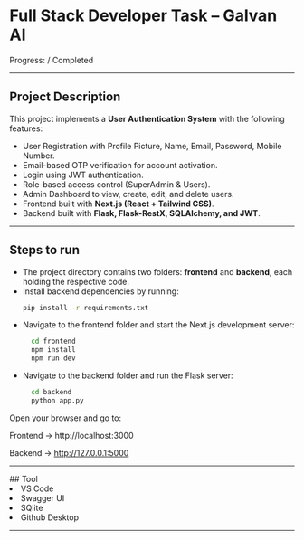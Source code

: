 # Full Stack Developer Task – Galvan AI

Progress: / Completed
<hr />

## Project Description
This project implements a **User Authentication System** with the following features:
- User Registration with Profile Picture, Name, Email, Password, Mobile Number.
- Email-based OTP verification for account activation.
- Login using JWT authentication.
- Role-based access control (SuperAdmin & Users).
- Admin Dashboard to view, create, edit, and delete users.
- Frontend built with **Next.js (React + Tailwind CSS)**.
- Backend built with **Flask, Flask-RestX, SQLAlchemy, and JWT**.

<hr />

## Steps to run
- The project directory contains two folders: **frontend** and **backend**, each holding the respective code.
- Install backend dependencies by running:
  ```bash
  pip install -r requirements.txt
- Navigate to the frontend folder and start the Next.js development server:
  ```bash
    cd frontend
    npm install
    npm run dev
- Navigate to the backend folder and run the Flask server:
  ```bash
    cd backend
    python app.py

Open your browser and go to:

Frontend → http://localhost:3000

Backend → http://127.0.0.1:5000

<hr /> 
## Tool
<li>VS Code</li>
<li>   Swagger UI </li>
<li>  SQlite  </li>
<li> Github Desktop   </li>

<hr />



